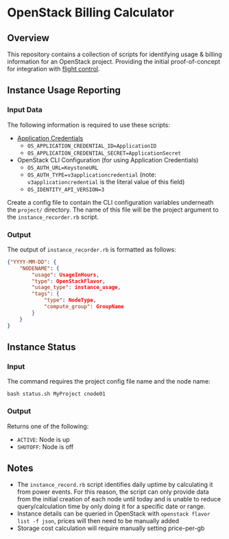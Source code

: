 # OpenStack Billing Calculator

## Overview

This repository contains a collection of scripts for identifying usage & billing information for an OpenStack project. Providing the initial proof-of-concept for integration with [flight control](https://github.com/openflighthpc/flight-control).

## Instance Usage Reporting

### Input Data

The following information is required to use these scripts:
- [Application Credentials](https://docs.openstack.org/keystone/xena/user/application_credentials.html)
    - `OS_APPLICATION_CREDENTIAL_ID=ApplicationID`
    - `OS_APPLICATION_CREDENTIAL_SECRET=ApplicationSecret`
- OpenStack CLI Configuration (for using Application Credentials)
    - `OS_AUTH_URL=KeystoneURL`
    - `OS_AUTH_TYPE=v3applicationcredential` (note: `v3applicationcredential` is the literal value of this field)
    - `OS_IDENTITY_API_VERSION=3`

Create a config file to contain the CLI configuration variables underneath the `project/` directory. The name of this file will be the project argument to the `instance_recorder.rb` script.

### Output

The output of `instance_recorder.rb` is formatted as follows:
```json
{"YYYY-MM-DD": {
    "NODENAME": {
        "usage": UsageInHours,
        "type": OpenStackFlavor,
        "usage_type": instance_usage,
        "tags": {
            "type": NodeType,
            "compute_group": GroupName
        }
    }
}
```

## Instance Status

### Input

The command requires the project config file name and the node name:
```shell
bash status.sh MyProject cnode01
```

### Output

Returns one of the following:
- `ACTIVE`: Node is up
- `SHUTOFF`: Node is off

## Notes

- The `instance_record.rb` script identifies daily uptime by calculating it from power events. For this reason, the script can only provide data from the initial creation of each node until today and is unable to reduce query/calculation time by only doing it for a specific date or range.
- Instance details can be queried in OpenStack with `openstack flavor list -f json`, prices will then need to be manually added
- Storage cost calculation will require manually setting price-per-gb

